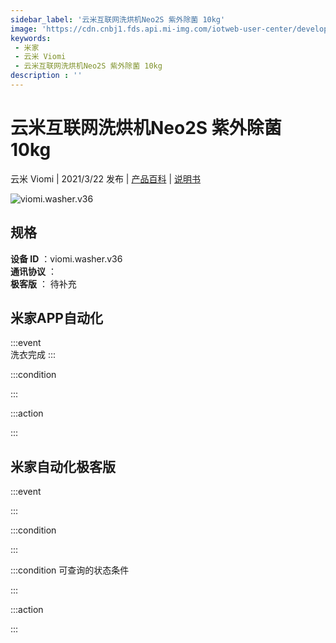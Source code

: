 ```yaml
---
sidebar_label: '云米互联网洗烘机Neo2S 紫外除菌 10kg'
image: 'https://cdn.cnbj1.fds.api.mi-img.com/iotweb-user-center/developer_1679047840971eqUo0vpb.png?GalaxyAccessKeyId=AKVGLQWBOVIRQ3XLEW&Expires=9223372036854775807&Signature=09eCYq+6p0ZWl3TXqiXo76ZJ03c='
keywords: 
 - 米家
 - 云米 Viomi
 - 云米互联网洗烘机Neo2S 紫外除菌 10kg
description : ''
---
```

# 云米互联网洗烘机Neo2S 紫外除菌 10kg

云米 Viomi | 2021/3/22 发布 | [产品百科](https://home.mi.com/webapp/content/baike/product/index.html?model=viomi.washer.v36/) | [说明书](https://home.mi.com/views/introduction.html?model=viomi.washer.v36&region=cn)

![viomi.washer.v36](https://cdn.cnbj1.fds.api.mi-img.com/iotweb-user-center/developer_1679047840971eqUo0vpb.png?GalaxyAccessKeyId=AKVGLQWBOVIRQ3XLEW&Expires=9223372036854775807&Signature=09eCYq+6p0ZWl3TXqiXo76ZJ03c=)

## 规格  
> 
**设备 ID** ：viomi.washer.v36  
**通讯协议** ：  
**极客版**  ： 待补充 


## 米家APP自动化  

:::event  
洗衣完成
:::

:::condition  

:::

:::action   

:::

## 米家自动化极客版  

:::event  

:::

:::condition  

:::

:::condition 可查询的状态条件  

:::

:::action  

:::

        
